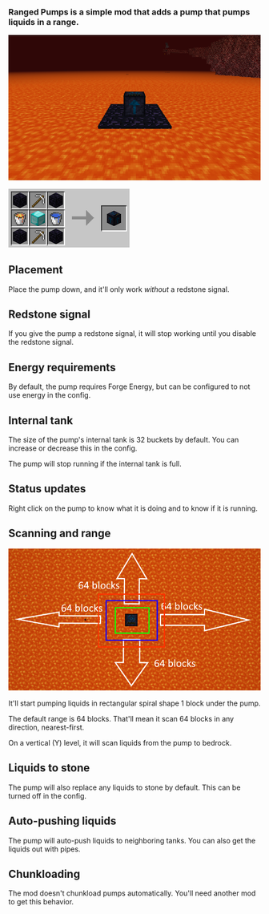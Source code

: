 ### Ranged Pumps is a simple mod that adds a pump that pumps liquids in a range.

![A ranged pump being used to pump lava in the Nether](overview.png)

![Crafting recipe for a ranged pump](crafting_recipe.png)

## Placement

Place the pump down, and it'll only work *without* a redstone signal.

## Redstone signal

If you give the pump a redstone signal, it will stop working until you disable the redstone signal.

## Energy requirements

By default, the pump requires Forge Energy, but can be configured to not use energy in the config.

## Internal tank

The size of the pump's internal tank is 32 buckets by default. You can increase or decrease this in the config.

The pump will stop running if the internal tank is full.

## Status updates

Right click on the pump to know what it is doing and to know if it is running.

## Scanning and range

![Scanning behavior of a ranged pump](scanning.png)

It'll start pumping liquids in rectangular spiral shape 1 block under the pump.

The default range is 64 blocks. That'll mean it scan 64 blocks in any direction, nearest-first.

On a vertical (Y) level, it will scan liquids from the pump to bedrock.

## Liquids to stone

The pump will also replace any liquids to stone by default. This can be turned off in the config.

## Auto-pushing liquids

The pump will auto-push liquids to neighboring tanks. You can also get the liquids out with pipes.

## Chunkloading

The mod doesn't chunkload pumps automatically. You'll need another mod to get this behavior.
